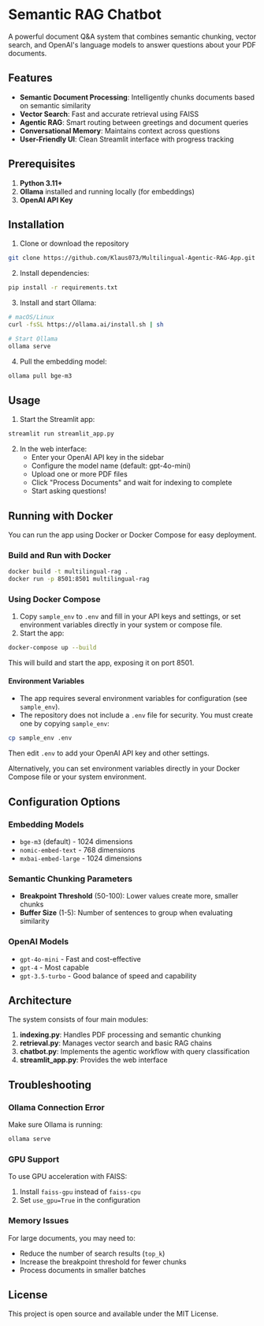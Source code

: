 # Semantic RAG Chatbot

A powerful document Q&A system that combines semantic chunking, vector search, and OpenAI's language models to answer questions about your PDF documents.

## Features

- **Semantic Document Processing**: Intelligently chunks documents based on semantic similarity
- **Vector Search**: Fast and accurate retrieval using FAISS
- **Agentic RAG**: Smart routing between greetings and document queries
- **Conversational Memory**: Maintains context across questions
- **User-Friendly UI**: Clean Streamlit interface with progress tracking

## Prerequisites

1. **Python 3.11+**
2. **Ollama** installed and running locally (for embeddings)
3. **OpenAI API Key**

## Installation

1. Clone or download the repository
```bash
git clone https://github.com/Klaus073/Multilingual-Agentic-RAG-App.git
```

2. Install dependencies:
```bash
pip install -r requirements.txt
```

3. Install and start Ollama:
```bash
# macOS/Linux
curl -fsSL https://ollama.ai/install.sh | sh

# Start Ollama
ollama serve
```

4. Pull the embedding model:
```bash
ollama pull bge-m3
```

## Usage

1. Start the Streamlit app:
```bash
streamlit run streamlit_app.py
```

2. In the web interface:
   - Enter your OpenAI API key in the sidebar
   - Configure the model name (default: gpt-4o-mini)
   - Upload one or more PDF files
   - Click "Process Documents" and wait for indexing to complete
   - Start asking questions!

## Running with Docker

You can run the app using Docker or Docker Compose for easy deployment.

### Build and Run with Docker

```bash
docker build -t multilingual-rag .
docker run -p 8501:8501 multilingual-rag
```

### Using Docker Compose

1. Copy `sample_env` to `.env` and fill in your API keys and settings, or set environment variables directly in your system or compose file.
2. Start the app:

```bash
docker-compose up --build
```

This will build and start the app, exposing it on port 8501.

#### Environment Variables
- The app requires several environment variables for configuration (see `sample_env`).
- The repository does not include a `.env` file for security. You must create one by copying `sample_env`:

```bash
cp sample_env .env
```

Then edit `.env` to add your OpenAI API key and other settings.

Alternatively, you can set environment variables directly in your Docker Compose file or your system environment.

## Configuration Options

### Embedding Models
- `bge-m3` (default) - 1024 dimensions
- `nomic-embed-text` - 768 dimensions
- `mxbai-embed-large` - 1024 dimensions

### Semantic Chunking Parameters
- **Breakpoint Threshold** (50-100): Lower values create more, smaller chunks
- **Buffer Size** (1-5): Number of sentences to group when evaluating similarity

### OpenAI Models
- `gpt-4o-mini`  - Fast and cost-effective
- `gpt-4` - Most capable
- `gpt-3.5-turbo` - Good balance of speed and capability

## Architecture

The system consists of four main modules:

1. **indexing.py**: Handles PDF processing and semantic chunking
2. **retrieval.py**: Manages vector search and basic RAG chains
3. **chatbot.py**: Implements the agentic workflow with query classification
4. **streamlit_app.py**: Provides the web interface

## Troubleshooting

### Ollama Connection Error
Make sure Ollama is running:
```bash
ollama serve
```

### GPU Support
To use GPU acceleration with FAISS:
1. Install `faiss-gpu` instead of `faiss-cpu`
2. Set `use_gpu=True` in the configuration

### Memory Issues
For large documents, you may need to:
- Reduce the number of search results (`top_k`)
- Increase the breakpoint threshold for fewer chunks
- Process documents in smaller batches

## License

This project is open source and available under the MIT License.